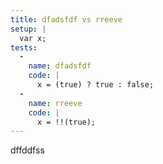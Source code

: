 ```yaml
---
title: dfadsfdf vs rreeve
setup: |
  var x;
tests:
  -
    name: dfadsfdf
    code: |
      x = (true) ? true : false;
  -
    name: rreeve
    code: |
      x = !!(true);
---
```

dffddfss
